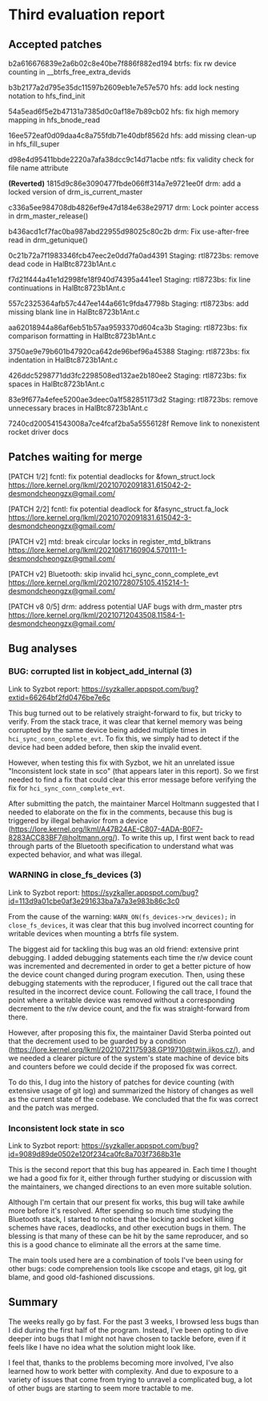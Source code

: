 # Third evaluation report
## Accepted patches
b2a616676839e2a6b02c8e40be7f886f882ed194 btrfs: fix rw device counting in __btrfs_free_extra_devids

b3b2177a2d795e35dc11597b2609eb1e7e57e570 hfs: add lock nesting notation to hfs_find_init

54a5ead6f5e2b47131a7385d0c0af18e7b89cb02 hfs: fix high memory mapping in hfs_bnode_read

16ee572eaf0d09daa4c8a755fdb71e40dbf8562d hfs: add missing clean-up in hfs_fill_super

d98e4d95411bbde2220a7afa38dcc9c14d71acbe ntfs: fix validity check for file name attribute

__(Reverted)__ 1815d9c86e3090477fbde066ff314a7e9721ee0f drm: add a locked version of drm_is\_current\_master

c336a5ee984708db4826ef9e47d184e638e29717 drm: Lock pointer access in drm_master_release()

b436acd1cf7fac0ba987abd22955d98025c80c2b drm: Fix use-after-free read in drm_getunique()

0c21b72a7f1983346fcb47eec2e0dd7fa0ad4391 Staging: rtl8723bs: remove dead code in HalBtc8723b1Ant.c

f7d21f444a41e1d2998fe18f940d74395a441ee1 Staging: rtl8723bs: fix line continuations in HalBtc8723b1Ant.c

557c2325364afb57c447ee144a661c9fda47798b Staging: rtl8723bs: add missing blank line in HalBtc8723b1Ant.c

aa62018944a86af6eb51b57aa9593370d604ca3b Staging: rtl8723bs: fix comparison formatting in HalBtc8723b1Ant.c

3750ae9e79b601b47920ca642de96bef96a45388 Staging: rtl8723bs: fix indentation in HalBtc8723b1Ant.c

426ddc5298771dd3fc2298508ed132ae2b180ee2 Staging: rtl8723bs: fix spaces in HalBtc8723b1Ant.c

83e9f677a4efee5200ae3deec0a1f582851173d2 Staging: rtl8723bs: remove unnecessary braces in HalBtc8723b1Ant.c

7240cd200541543008a7ce4fcaf2ba5a5556128f Remove link to nonexistent rocket driver docs

## Patches waiting for merge
[PATCH 1/2] fcntl: fix potential deadlocks for &fown\_struct.lock
https://lore.kernel.org/lkml/20210702091831.615042-2-desmondcheongzx@gmail.com/

[PATCH 2/2] fcntl: fix potential deadlock for &fasync\_struct.fa\_lock
https://lore.kernel.org/lkml/20210702091831.615042-3-desmondcheongzx@gmail.com/

[PATCH v2] mtd: break circular locks in register\_mtd\_blktrans
https://lore.kernel.org/lkml/20210617160904.570111-1-desmondcheongzx@gmail.com/

[PATCH v2] Bluetooth: skip invalid hci_sync_conn_complete_evt
https://lore.kernel.org/lkml/20210728075105.415214-1-desmondcheongzx@gmail.com/

[PATCH v8 0/5] drm: address potential UAF bugs with drm_master ptrs
https://lore.kernel.org/lkml/20210712043508.11584-1-desmondcheongzx@gmail.com/

## Bug analyses

### BUG: corrupted list in kobject_add_internal (3)
Link to Syzbot report: https://syzkaller.appspot.com/bug?extid=66264bf2fd0476be7e6c

This bug turned out to be relatively straight-forward to fix, but tricky to verify. From the stack trace, it was clear that kernel memory was being corrupted by the same device being added multiple times in `hci_sync_conn_complete_evt`. To fix this, we simply had to detect if the device had been added before, then skip the invalid event.

However, when testing this fix with Syzbot, we hit an unrelated issue "Inconsistent lock state in sco" (that appears later in this report). So we first needed to find a fix that could clear this error message before verifying the fix for `hci_sync_conn_complete_evt`.

After submitting the patch, the maintainer Marcel Holtmann suggested that I needed to elaborate on the fix in the comments, because this bug is triggered by illegal behavior from a device (https://lore.kernel.org/lkml/A47B24AE-C807-4ADA-B0F7-8283ACC83BF7@holtmann.org/). To write this up, I first went back to read through parts of the Bluetooth specification to understand what was expected behavior, and what was illegal.

### WARNING in close_fs_devices (3)
Link to Syzbot report: https://syzkaller.appspot.com/bug?id=113d9a01cbe0af3e291633ba7a7a3e983b86c3c0

From the cause of the warning: `WARN_ON(fs_devices->rw_devices);` in `close_fs_devices`, it was clear that this bug involved incorrect counting for writable devices when mounting a btrfs file system.

The biggest aid for tackling this bug was an old friend: extensive print debugging. I added debugging statements each time the r/w device count was incremented and decremented in order to get a better picture of how the device count changed during program execution. Then, using these debugging statements with the reproducer, I figured out the call trace that resulted in the incorrect device count. Following the call trace, I found the point where a writable device was removed without a corresponding decrement to the r/w device count, and the fix was straight-forward from there.

However, after proposing this fix, the maintainer David Sterba pointed out that the decrement used to be guarded by a condition (https://lore.kernel.org/lkml/20210721175938.GP19710@twin.jikos.cz/), and we needed a clearer picture of the system's state machine of device bits and counters before we could decide if the proposed fix was correct.

To do this, I dug into the history of patches for device counting (with extensive usage of git log) and summarized the history of changes as well as the current state of the codebase. We concluded that the fix was correct and the patch was merged.

### Inconsistent lock state in sco
Link to Syzbot report: https://syzkaller.appspot.com/bug?id=9089d89de0502e120f234ca0fc8a703f7368b31e

This is the second report that this bug has appeared in. Each time I thought we had a good fix for it, either through further studying or discussion with the maintainers, we changed directions to an even more suitable solution.

Although I'm certain that our present fix works, this bug will take awhile more before it's resolved. After spending so much time studying the Bluetooth stack, I started to notice that the locking and socket killing schemes have races, deadlocks, and other execution bugs in them. The blessing is that many of these can be hit by the same reproducer, and so this is a good chance to eliminate all the errors at the same time.

The main tools used here are a combination of tools I've been using for other bugs: code comprehension tools like cscope and etags, git log, git blame, and good old-fashioned discussions.

## Summary

The weeks really go by fast. For the past 3 weeks, I browsed less bugs than I did during the first half of the program. Instead, I've been opting to dive deeper into bugs that I might not have chosen to tackle before, even if it feels like I have no idea what the solution might look like.

I feel that, thanks to the problems becoming more involved, I've also learned how to work better with complexity. And due to exposure to a variety of issues that come from trying to unravel a complicated bug, a lot of other bugs are starting to seem more tractable to me.
